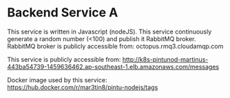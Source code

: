 # Backend Service A

This service is written in Javascript (nodeJS).
This service  continuously generate a random number (<100) and publish it RabbitMQ broker.
RabbitMQ broker is publicly accessible from: octopus.rmq3.cloudamqp.com 

This service is publicly accessible from:
http://k8s-pintunod-martinus-443ba54739-1459636462.ap-southeast-1.elb.amazonaws.com/messages

Docker image used by this service: https://hub.docker.com/r/mar3tin8/pintu-nodejs/tags